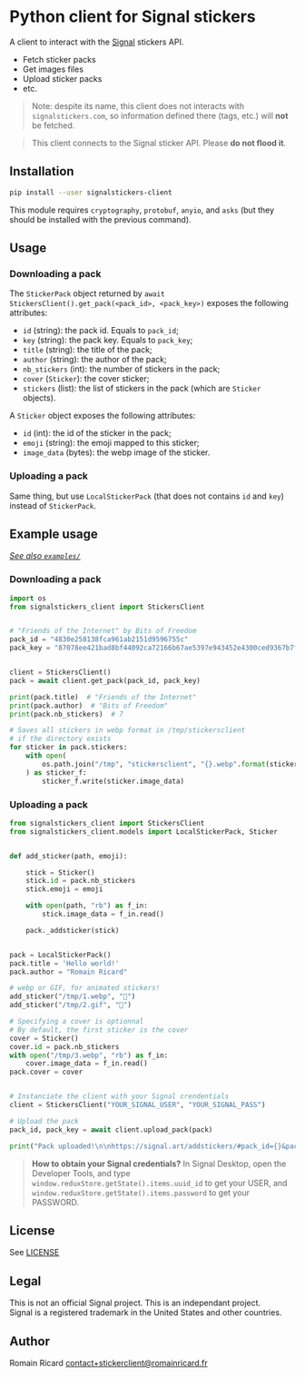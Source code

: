 # Python client for Signal stickers

A client to interact with the [Signal](https://signal.org/) stickers API.

+ Fetch sticker packs
+ Get images files
+ Upload sticker packs
+ etc.


> Note: despite its name, this client does not interacts with
> `signalstickers.com`, so information defined there (tags, etc.) will **not**
> be fetched.

> This client connects to the Signal sticker API. Please **do not flood it**.

## Installation

```bash
pip install --user signalstickers-client
```

This module requires `cryptography`, `protobuf`, `anyio`, and `asks` (but they should
be installed with the previous command).
 
## Usage

### Downloading a pack
The `StickerPack` object returned by `await StickersClient().get_pack(<pack_id>,
<pack_key>)` exposes the following attributes:

+ `id` (string): the pack id. Equals to `pack_id`;
+ `key` (string): the pack key. Equals to `pack_key`;
+ `title` (string): the title of the pack;
+ `author` (string): the author of the pack;
+ `nb_stickers` (int): the number of stickers in the pack;
+ `cover` (`Sticker`): the cover sticker;
+ `stickers` (list): the list of stickers in the pack (which are `Sticker`
  objects).


A `Sticker` object exposes the following attributes:

+ `id` (int): the id of the sticker in the pack;
+ `emoji` (string): the emoji mapped to this sticker;
+ `image_data` (bytes): the webp image of the sticker.


### Uploading a pack

Same thing, but use `LocalStickerPack` (that does not contains `id` and `key`)
instead of `StickerPack`.

## Example usage

_[See also `examples/`](examples/)_

### Downloading a pack

```python
import os
from signalstickers_client import StickersClient


# "Friends of the Internet" by Bits of Freedom
pack_id = "4830e258138fca961ab2151d9596755c"
pack_key = "87078ee421bad8bf44092ca72166b67ae5397e943452e4300ced9367b7f6a1a1"


client = StickersClient()
pack = await client.get_pack(pack_id, pack_key)

print(pack.title)  # "Friends of the Internet"
print(pack.author)  # "Bits of Freedom"
print(pack.nb_stickers)  # 7

# Saves all stickers in webp format in /tmp/stickersclient
# if the directory exists
for sticker in pack.stickers:
    with open(
        os.path.join("/tmp", "stickersclient", "{}.webp".format(sticker.id)), "wb"
    ) as sticker_f:
        sticker_f.write(sticker.image_data)

```

### Uploading a pack

```python
from signalstickers_client import StickersClient
from signalstickers_client.models import LocalStickerPack, Sticker


def add_sticker(path, emoji):

    stick = Sticker()
    stick.id = pack.nb_stickers
    stick.emoji = emoji

    with open(path, "rb") as f_in:
        stick.image_data = f_in.read()

    pack._addsticker(stick)


pack = LocalStickerPack()
pack.title = 'Hello world!'
pack.author = "Romain Ricard"

# webp or GIF, for animated stickers!
add_sticker("/tmp/1.webp", "🤪")
add_sticker("/tmp/2.gif", "🐻")

# Specifying a cover is optionnal
# By default, the first sticker is the cover
cover = Sticker()
cover.id = pack.nb_stickers
with open("/tmp/3.webp", "rb") as f_in:
    cover.image_data = f_in.read()
pack.cover = cover


# Instanciate the client with your Signal crendentials
client = StickersClient("YOUR_SIGNAL_USER", "YOUR_SIGNAL_PASS")

# Upload the pack
pack_id, pack_key = await client.upload_pack(pack)

print("Pack uploaded!\n\nhttps://signal.art/addstickers/#pack_id={}&pack_key={}".format(pack_id, pack_key))
```

> **How to obtain your Signal credentials?**
> In Signal Desktop, open the Developer
> Tools, and type `window.reduxStore.getState().items.uuid_id` to get your USER,
> and `window.reduxStore.getState().items.password` to get your PASSWORD.



## License

See [LICENSE](https://github.com/romainricard/signalstickers-client/blob/master/LICENSE)


## Legal

This is not an official Signal project. This is an independant project.  
Signal is a registered trademark in the United States and other countries.


## Author

Romain Ricard <contact+stickerclient@romainricard.fr>
